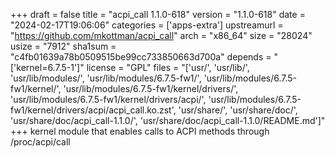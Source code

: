 +++
draft = false
title = "acpi_call 1.1.0-618"
version = "1.1.0-618"
date = "2024-02-17T19:06:06"
categories = ['apps-extra']
upstreamurl = "https://github.com/mkottman/acpi_call"
arch = "x86_64"
size = "28024"
usize = "7912"
sha1sum = "c4fb01639a78b0509515be99cc733850663d700a"
depends = "['kernel=6.7.5-1']"
license = "GPL"
files = "['usr/', 'usr/lib/', 'usr/lib/modules/', 'usr/lib/modules/6.7.5-fw1/', 'usr/lib/modules/6.7.5-fw1/kernel/', 'usr/lib/modules/6.7.5-fw1/kernel/drivers/', 'usr/lib/modules/6.7.5-fw1/kernel/drivers/acpi/', 'usr/lib/modules/6.7.5-fw1/kernel/drivers/acpi/acpi_call.ko.zst', 'usr/share/', 'usr/share/doc/', 'usr/share/doc/acpi_call-1.1.0/', 'usr/share/doc/acpi_call-1.1.0/README.md']"
+++
kernel module that enables calls to ACPI methods through /proc/acpi/call